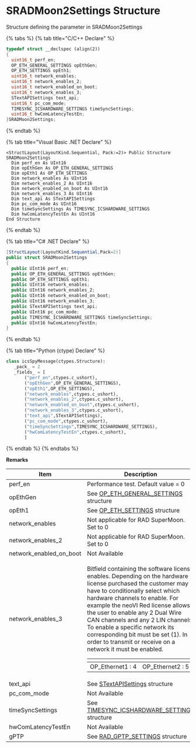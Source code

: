 # SRADMoon2Settings Structure

Structure defining the parameter in SRADMoon2Settings

{% tabs %}
{% tab title="C/C++ Declare" %}
```cpp
typedef struct __declspec (align(2))
{
  uint16_t perf_en;
  OP_ETH_GENERAL_SETTINGS opEthGen;
  OP_ETH_SETTINGS opEth1;
  uint16_t network_enables;
  uint16_t network_enables_2;
  uint16_t network_enabled_on_boot;
  uint16_t network_enables_3;
  STextAPISettings text_api;
  uint16_t pc_com_mode;
  TIMESYNC_ICSHARDWARE_SETTINGS timeSyncSettings;
  uint16_t hwComLatencyTestEn;
}SRADMoon2Settings;
```
{% endtab %}

{% tab title="Visual Basic .NET Declare" %}
```vbnet
<StructLayout(LayoutKind.Sequential, Pack:=2)> Public Structure SRADMoon2Settings
  Dim perf_en As UInt16
  Dim opEthGen As OP_ETH_GENERAL_SETTINGS
  Dim opEth1 As OP_ETH_SETTINGS
  Dim network_enables As UInt16
  Dim network_enables_2 As UInt16
  Dim network_enabled_on_boot As UInt16
  Dim network_enables_3 As UInt16
  Dim text_api As STextAPISettings
  Dim pc_com_mode As UInt16
  Dim timeSyncSettings As TIMESYNC_ICSHARDWARE_SETTINGS
  Dim hwComLatencyTestEn As UInt16
End Structure
```
{% endtab %}

{% tab title="C# .NET Declare" %}
```csharp
[StructLayout(LayoutKind.Sequential,Pack=2)]
public struct SRADMoon2Settings
{
  public UInt16 perf_en;
  public OP_ETH_GENERAL_SETTINGS opEthGen;
  public OP_ETH_SETTINGS opEth1;
  public UInt16 network_enables;
  public UInt16 network_enables_2;
  public UInt16 network_enabled_on_boot;
  public UInt16 network_enables_3;
  public STextAPISettings text_api;
  public UInt16 pc_com_mode;
  public TIMESYNC_ICSHARDWARE_SETTINGS timeSyncSettings;
  public UInt16 hwComLatencyTestEn;
}
```
{% endtab %}

{% tab title="Python (ctype) Declare" %}
```python
class icsSpyMessage(ctypes.Structure):
   _pack_ = 2
   _fields_ = [
       ("perf_en",ctypes.c_ushort),
       ("opEthGen",OP_ETH_GENERAL_SETTINGS),
       ("opEth1",OP_ETH_SETTINGS),
       ("network_enables",ctypes.c_ushort),
       ("network_enables_2",ctypes.c_ushort),
       ("network_enabled_on_boot",ctypes.c_ushort),
       ("network_enables_3",ctypes.c_ushort),
       ("text_api",STextAPISettings),
       ("pc_com_mode",ctypes.c_ushort),
       ("timeSyncSettings",TIMESYNC_ICSHARDWARE_SETTINGS),
       ("hwComLatencyTestEn",ctypes.c_ushort),
       ]
```
{% endtab %}
{% endtabs %}

**Remarks**

| Item                       | Description                                                                                                                                                                                                                                                                                                                                                                                                                                                                                                                                                                                       |
| -------------------------- | ------------------------------------------------------------------------------------------------------------------------------------------------------------------------------------------------------------------------------------------------------------------------------------------------------------------------------------------------------------------------------------------------------------------------------------------------------------------------------------------------------------------------------------------------------------------------------------------------- |
| perf\_en                   | Performance test. Default value = 0                                                                                                                                                                                                                                                                                                                                                                                                                                                                                                                                                               |
| opEthGen                   | See [OP\_ETH\_GENERAL\_SETTINGS](sub-setting-structures-overview-intrepidcs-api/op\_eth\_general\_settings-structure.md) structure                                                                                                                                                                                                                                                                                                                                                                                                                                                                |
| opEth1                     | See [OP\_ETH\_SETTINGS](sub-setting-structures-overview-intrepidcs-api/ethernet\_settings-structure.md) structure                                                                                                                                                                                                                                                                                                                                                                                                                                                                                 |
| network\_enables           | Not applicable for RAD SuperMoon. Set to 0                                                                                                                                                                                                                                                                                                                                                                                                                                                                                                                                                        |
| network\_enables\_2        | Not applicable for RAD SuperMoon. Set to 0                                                                                                                                                                                                                                                                                                                                                                                                                                                                                                                                                        |
| network\_enabled\_on\_boot | Not Available                                                                                                                                                                                                                                                                                                                                                                                                                                                                                                                                                                                     |
| network\_enables\_3        | <p>Bitfield containing the software license enables. Depending on the hardware license purchased the customer may have to conditionally select which hardware channels to enable. For example the neoVI Red license allows the user to enable any 2 Dual Wire CAN channels and any 2 LIN channels. To enable a specific network its corresponding bit must be set (1). In order to transmit or receive on a network it must be enabled.</p><table data-header-hidden><thead><tr><th></th><th></th></tr></thead><tbody><tr><td>OP_Ethernet1 : 4</td><td>OP_Ethernet2 : 5</td></tr></tbody></table> |
| text\_api                  | See [STextAPISettings](sub-setting-structures-overview-intrepidcs-api/stextapisettings-structure.md) structure                                                                                                                                                                                                                                                                                                                                                                                                                                                                                    |
| pc\_com\_mode              | Not Available                                                                                                                                                                                                                                                                                                                                                                                                                                                                                                                                                                                     |
| timeSyncSettings           | See [TIMESYNC\_ICSHARDWARE\_SETTINGS](sub-setting-structures-overview-intrepidcs-api/timesync\_icshardware\_settings-structure.md) structure                                                                                                                                                                                                                                                                                                                                                                                                                                                      |
| hwComLatencyTestEn         | Not Available                                                                                                                                                                                                                                                                                                                                                                                                                                                                                                                                                                                     |
| gPTP                       | See [RAD\_GPTP\_SETTINGS](sub-setting-structures-overview-intrepidcs-api/rad\_gptp\_settings-structure.md) structure                                                                                                                                                                                                                                                                                                                                                                                                                                                                              |

